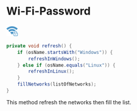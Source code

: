 # Wi-Fi-Password

![Wi-Fi icon](/src/images/icons8_Wi-Fi_Lock_30px.png)

```java
private void refresh() {
    if (osName.startsWith("Windows")) {
        refreshInWindows();
    } else if (osName.equals("Linux")) {
        refreshInLinux();
    }
    fillNetworks(listOfNetworks);
}
```

This method refresh the networks then fill the list.
